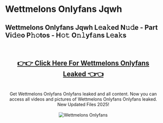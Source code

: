 # Wettmelons Onlyfans Jqwh

<h2>Wettmelons Onlyfans Jqwh  L𝚎a𝚔ed N𝚞𝚍e - Part Vi𝚍𝚎o P𝚑𝚘tos - H𝚘𝚝 O𝚗𝚕yf𝚊ns L𝚎a𝚔s</h2>
<br>
<div align="center">
<h2><a href="https://213.232.235.80/live/video.php?q=wettmelons-onlyfans" rel="nofollow">👉👉 Click Here For Wettmelons Onlyfans Leaked 👈👈</a></h2>

<br>
Get Wettmelons Onlyfans Onlyfans leaked and all content. Now you can access all videos and pictures of Wettmelons Onlyfans Onlyfans leaked. New Updated Files 2025!
<br>
<br>
<a href="https://213.232.235.80/live/video.php?q=wettmelons-onlyfans" rel="nofollow" data-target="animated-image.originalLink"><img src="https://i.imgur.com/dJHk4Zq.gif" alt="Wettmelons Onlyfans" style="max-width: 100%; display: inline-block;" data-target="animated-image.originalImage"></a>
</div>
<br>